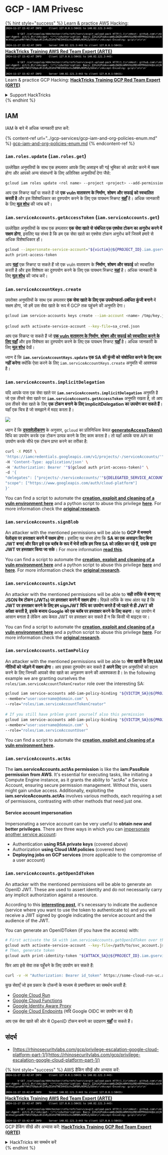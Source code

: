 # GCP - IAM Privesc

{% hint style="success" %}
Learn & practice AWS Hacking:<img src="../../../.gitbook/assets/image (1).png" alt="" data-size="line">[**HackTricks Training AWS Red Team Expert (ARTE)**](https://training.hacktricks.xyz/courses/arte)<img src="../../../.gitbook/assets/image (1).png" alt="" data-size="line">\
Learn & practice GCP Hacking: <img src="../../../.gitbook/assets/image (2).png" alt="" data-size="line">[**HackTricks Training GCP Red Team Expert (GRTE)**<img src="../../../.gitbook/assets/image (2).png" alt="" data-size="line">](https://training.hacktricks.xyz/courses/grte)

<details>

<summary>Support HackTricks</summary>

* Check the [**subscription plans**](https://github.com/sponsors/carlospolop)!
* **Join the** 💬 [**Discord group**](https://discord.gg/hRep4RUj7f) or the [**telegram group**](https://t.me/peass) or **follow** us on **Twitter** 🐦 [**@hacktricks\_live**](https://twitter.com/hacktricks\_live)**.**
* **Share hacking tricks by submitting PRs to the** [**HackTricks**](https://github.com/carlospolop/hacktricks) and [**HackTricks Cloud**](https://github.com/carlospolop/hacktricks-cloud) github repos.

</details>
{% endhint %}

## IAM

IAM के बारे में अधिक जानकारी प्राप्त करें:

{% content-ref url="../gcp-services/gcp-iam-and-org-policies-enum.md" %}
[gcp-iam-and-org-policies-enum.md](../gcp-services/gcp-iam-and-org-policies-enum.md)
{% endcontent-ref %}

### `iam.roles.update` (`iam.roles.get`)

उल्लेखित अनुमतियों के साथ एक हमलावर आपके लिए असाइन की गई भूमिका को अपडेट करने में सक्षम होगा और आपको अन्य संसाधनों के लिए अतिरिक्त अनुमतियाँ देगा जैसे:
```bash
gcloud iam roles update <rol name> --project <project> --add-permissions <permission>
```
आप एक स्क्रिप्ट यहाँ पा सकते हैं जो **एक vuln वातावरण के निर्माण, शोषण और सफाई को स्वचालित करती है** और इस विशेषाधिकार का दुरुपयोग करने के लिए एक पायथन स्क्रिप्ट [**यहाँ**](https://github.com/RhinoSecurityLabs/GCP-IAM-Privilege-Escalation/blob/master/ExploitScripts/iam.roles.update.py) है। अधिक जानकारी के लिए [**मूल शोध**](https://rhinosecuritylabs.com/gcp/privilege-escalation-google-cloud-platform-part-1/) की जांच करें।

### `iam.serviceAccounts.getAccessToken` (`iam.serviceAccounts.get`)

उल्लेखित अनुमतियों के साथ एक हमलावर **एक सेवा खाते से संबंधित एक एक्सेस टोकन का अनुरोध करने में सक्षम होगा**, इसलिए यह संभव है कि हम एक सेवा खाते का एक्सेस टोकन अनुरोध करें जिसमें हमारे से अधिक विशेषाधिकार हों।
```bash
gcloud --impersonate-service-account="${victim}@${PROJECT_ID}.iam.gserviceaccount.com" \
auth print-access-token
```
आप [**यहां**](https://github.com/carlospolop/gcp\_privesc\_scripts/blob/main/tests/4-iam.serviceAccounts.getAccessToken.sh) एक स्क्रिप्ट पा सकते हैं जो एक vuln वातावरण के **निर्माण, शोषण और सफाई** को स्वचालित करती है और इस विशेषता का दुरुपयोग करने के लिए एक पायथन स्क्रिप्ट [**यहां**](https://github.com/RhinoSecurityLabs/GCP-IAM-Privilege-Escalation/blob/master/ExploitScripts/iam.serviceAccounts.getAccessToken.py) है। अधिक जानकारी के लिए [**मूल शोध**](https://rhinosecuritylabs.com/gcp/privilege-escalation-google-cloud-platform-part-1/) की जांच करें।

### `iam.serviceAccountKeys.create`

उपरोक्त अनुमतियों के साथ एक हमलावर **एक सेवा खाते के लिए एक उपयोगकर्ता-प्रबंधित कुंजी बनाने** में सक्षम होगा, जो हमें उस सेवा खाते के रूप में GCP तक पहुंचने की अनुमति देगा।
```bash
gcloud iam service-accounts keys create --iam-account <name> /tmp/key.json

gcloud auth activate-service-account --key-file=sa_cred.json
```
आप एक स्क्रिप्ट पा सकते हैं जो [**एक vuln वातावरण के निर्माण, शोषण और सफाई को स्वचालित करने के लिए यहाँ**](https://github.com/carlospolop/gcp\_privesc\_scripts/blob/main/tests/3-iam.serviceAccountKeys.create.sh) और इस विशेषता का दुरुपयोग करने के लिए एक पायथन स्क्रिप्ट [**यहाँ**](https://github.com/RhinoSecurityLabs/GCP-IAM-Privilege-Escalation/blob/master/ExploitScripts/iam.serviceAccountKeys.create.py) है। अधिक जानकारी के लिए [**मूल शोध**](https://rhinosecuritylabs.com/gcp/privilege-escalation-google-cloud-platform-part-1/) देखें।

ध्यान दें कि **`iam.serviceAccountKeys.update` एक SA की कुंजी को संशोधित करने के लिए काम नहीं करेगा** क्योंकि ऐसा करने के लिए `iam.serviceAccountKeys.create` अनुमति भी आवश्यक है।

### `iam.serviceAccounts.implicitDelegation`

यदि आपके पास एक सेवा खाते पर **`iam.serviceAccounts.implicitDelegation`** अनुमति है जो एक तीसरे सेवा खाते पर **`iam.serviceAccounts.getAccessToken`** अनुमति रखता है, तो आप उस तीसरे सेवा खाते के लिए **एक टोकन बनाने के लिए implicitDelegation का उपयोग कर सकते हैं**। यहाँ एक चित्र है जो समझाने में मदद करता है।

![](https://rhinosecuritylabs.com/wp-content/uploads/2020/04/image2-500x493.png)

ध्यान दें कि [**दस्तावेज़ीकरण**](https://cloud.google.com/iam/docs/understanding-service-accounts) के अनुसार, `gcloud` का प्रतिनिधित्व केवल [**generateAccessToken()**](https://cloud.google.com/iam/credentials/reference/rest/v1/projects.serviceAccounts/generateAccessToken) विधि का उपयोग करके एक टोकन उत्पन्न करने के लिए काम करता है। तो यहाँ आपके पास API का उपयोग करके सीधे एक टोकन प्राप्त करने का तरीका है:
```bash
curl -X POST \
'https://iamcredentials.googleapis.com/v1/projects/-/serviceAccounts/'"${TARGET_SERVICE_ACCOUNT}"':generateAccessToken' \
-H 'Content-Type: application/json' \
-H 'Authorization: Bearer '"$(gcloud auth print-access-token)" \
-d '{
"delegates": ["projects/-/serviceAccounts/'"${DELEGATED_SERVICE_ACCOUNT}"'"],
"scope": ["https://www.googleapis.com/auth/cloud-platform"]
}'
```
You can find a script to automate the [**creation, exploit and cleaning of a vuln environment here**](https://github.com/carlospolop/gcp\_privesc\_scripts/blob/main/tests/5-iam.serviceAccounts.implicitDelegation.sh) and a python script to abuse this privilege [**here**](https://github.com/RhinoSecurityLabs/GCP-IAM-Privilege-Escalation/blob/master/ExploitScripts/iam.serviceAccounts.implicitDelegation.py). For more information check the [**original research**](https://rhinosecuritylabs.com/gcp/privilege-escalation-google-cloud-platform-part-1/).

### `iam.serviceAccounts.signBlob`

An attacker with the mentioned permissions will be able to **GCP में मनमाने पेलोड्स पर हस्ताक्षर करने में सक्षम होगा**। इसलिए यह संभव होगा कि **SA का एक असाइन किए बिना JWT बनाएं और फिर इसे एक ब्लॉब के रूप में भेजें ताकि हम जिस SA को लक्षित कर रहे हैं, उसके द्वारा JWT पर हस्ताक्षर किया जा सके**। For more information [**read this**](https://medium.com/google-cloud/using-serviceaccountactor-iam-role-for-account-impersonation-on-google-cloud-platform-a9e7118480ed).

You can find a script to automate the [**creation, exploit and cleaning of a vuln environment here**](https://github.com/carlospolop/gcp\_privesc\_scripts/blob/main/tests/6-iam.serviceAccounts.signBlob.sh) and a python script to abuse this privilege [**here**](https://github.com/RhinoSecurityLabs/GCP-IAM-Privilege-Escalation/blob/master/ExploitScripts/iam.serviceAccounts.signBlob-accessToken.py) and [**here**](https://github.com/RhinoSecurityLabs/GCP-IAM-Privilege-Escalation/blob/master/ExploitScripts/iam.serviceAccounts.signBlob-gcsSignedUrl.py). For more information check the [**original research**](https://rhinosecuritylabs.com/gcp/privilege-escalation-google-cloud-platform-part-1/).

### `iam.serviceAccounts.signJwt`

An attacker with the mentioned permissions will be able to **सही तरीके से बनाए गए JSON वेब टोकन (JWTs) पर हस्ताक्षर करने में सक्षम होगा**। पिछले तरीके के साथ अंतर यह है कि **JWT पर हस्ताक्षर करने के लिए हम signJWT विधि का उपयोग करते हैं जो पहले से ही JWT की अपेक्षा करती है, इसके बजाय Google को एक ब्लॉब पर हस्ताक्षर करने के लिए कहना**। यह उपयोग में आसान बनाता है लेकिन आप केवल JWT पर हस्ताक्षर कर सकते हैं न कि किसी भी बाइट्स पर।

You can find a script to automate the [**creation, exploit and cleaning of a vuln environment here**](https://github.com/carlospolop/gcp\_privesc\_scripts/blob/main/tests/7-iam.serviceAccounts.signJWT.sh) and a python script to abuse this privilege [**here**](https://github.com/RhinoSecurityLabs/GCP-IAM-Privilege-Escalation/blob/master/ExploitScripts/iam.serviceAccounts.signJWT.py). For more information check the [**original research**](https://rhinosecuritylabs.com/gcp/privilege-escalation-google-cloud-platform-part-1/).

### `iam.serviceAccounts.setIamPolicy` <a href="#iam.serviceaccounts.setiampolicy" id="iam.serviceaccounts.setiampolicy"></a>

An attacker with the mentioned permissions will be able to **सेवा खातों के लिए IAM नीतियों को जोड़ने में सक्षम होगा**। आप इसका दुरुपयोग कर सकते हैं **अपने लिए** उन अनुमतियों को प्रदान करने के लिए जिनकी आपको सेवा खाते का अनुकरण करने की आवश्यकता है। In the following example we are granting ourselves the `roles/iam.serviceAccountTokenCreator` role over the interesting SA:
```bash
gcloud iam service-accounts add-iam-policy-binding "${VICTIM_SA}@${PROJECT_ID}.iam.gserviceaccount.com" \
--member="user:username@domain.com" \
--role="roles/iam.serviceAccountTokenCreator"

# If you still have prblem grant yourself also this permission
gcloud iam service-accounts add-iam-policy-binding "${VICTIM_SA}@${PROJECT_ID}.iam.gserviceaccount.com" \ \
--member="user:username@domain.com" \
--role="roles/iam.serviceAccountUser"
```
You can find a script to automate the [**creation, exploit and cleaning of a vuln environment here**](https://github.com/carlospolop/gcp\_privesc\_scripts/blob/main/tests/d-iam.serviceAccounts.setIamPolicy.sh)**.**

### `iam.serviceAccounts.actAs`

The **iam.serviceAccounts.actAs permission** is like the **iam:PassRole permission from AWS**. It's essential for executing tasks, like initiating a Compute Engine instance, as it grants the ability to "actAs" a Service Account, ensuring secure permission management. Without this, users might gain undue access. Additionally, exploiting the **iam.serviceAccounts.actAs** involves various methods, each requiring a set of permissions, contrasting with other methods that need just one.

#### Service account impersonation <a href="#service-account-impersonation" id="service-account-impersonation"></a>

Impersonating a service account can be very useful to **obtain new and better privileges**. There are three ways in which you can [impersonate another service account](https://cloud.google.com/iam/docs/understanding-service-accounts#impersonating\_a\_service\_account):

* Authentication **using RSA private keys** (covered above)
* Authorization **using Cloud IAM policies** (covered here)
* **Deploying jobs on GCP services** (more applicable to the compromise of a user account)

### `iam.serviceAccounts.getOpenIdToken`

An attacker with the mentioned permissions will be able to generate an OpenID JWT. These are used to assert identity and do not necessarily carry any implicit authorization against a resource.

According to this [**interesting post**](https://medium.com/google-cloud/authenticating-using-google-openid-connect-tokens-e7675051213b), it's necessary to indicate the audience (service where you want to use the token to authenticate to) and you will receive a JWT signed by google indicating the service account and the audience of the JWT.

You can generate an OpenIDToken (if you have the access) with:
```bash
# First activate the SA with iam.serviceAccounts.getOpenIdToken over the other SA
gcloud auth activate-service-account --key-file=/path/to/svc_account.json
# Then, generate token
gcloud auth print-identity-token "${ATTACK_SA}@${PROJECT_ID}.iam.gserviceaccount.com" --audiences=https://example.com
```
फिर आप इसे सेवा तक पहुँचने के लिए उपयोग कर सकते हैं:
```bash
curl -v -H "Authorization: Bearer id_token" https://some-cloud-run-uc.a.run.app
```
कुछ सेवाएँ जो इस प्रकार के टोकनों के माध्यम से प्रमाणीकरण का समर्थन करती हैं:

* [Google Cloud Run](https://cloud.google.com/run/)
* [Google Cloud Functions](https://cloud.google.com/functions/docs/)
* [Google Identity Aware Proxy](https://cloud.google.com/iap/docs/authentication-howto)
* [Google Cloud Endpoints](https://cloud.google.com/endpoints/docs/openapi/authenticating-users-google-id) (यदि Google OIDC का उपयोग कर रहे हैं)

आप एक सेवा खाते की ओर से OpenID टोकन बनाने का उदाहरण [**यहाँ**](https://github.com/carlospolop-forks/GCP-IAM-Privilege-Escalation/blob/master/ExploitScripts/iam.serviceAccounts.getOpenIdToken.py) पा सकते हैं।

## संदर्भ

* [https://rhinosecuritylabs.com/gcp/privilege-escalation-google-cloud-platform-part-1/](https://rhinosecuritylabs.com/gcp/privilege-escalation-google-cloud-platform-part-1/)

{% hint style="success" %}
AWS हैकिंग सीखें और अभ्यास करें:<img src="../../../.gitbook/assets/image (1).png" alt="" data-size="line">[**HackTricks Training AWS Red Team Expert (ARTE)**](https://training.hacktricks.xyz/courses/arte)<img src="../../../.gitbook/assets/image (1).png" alt="" data-size="line">\
GCP हैकिंग सीखें और अभ्यास करें: <img src="../../../.gitbook/assets/image (2).png" alt="" data-size="line">[**HackTricks Training GCP Red Team Expert (GRTE)**<img src="../../../.gitbook/assets/image (2).png" alt="" data-size="line">](https://training.hacktricks.xyz/courses/grte)

<details>

<summary>HackTricks का समर्थन करें</summary>

* [**सदस्यता योजनाएँ**](https://github.com/sponsors/carlospolop) देखें!
* **💬 [**Discord समूह**](https://discord.gg/hRep4RUj7f) या [**telegram समूह**](https://t.me/peass) में शामिल हों या **Twitter** 🐦 पर हमें **फॉलो** करें [**@hacktricks\_live**](https://twitter.com/hacktricks\_live)**.**
* **हैकिंग ट्रिक्स साझा करें और [**HackTricks**](https://github.com/carlospolop/hacktricks) और [**HackTricks Cloud**](https://github.com/carlospolop/hacktricks-cloud) गिटहब रिपोजिटरी में PR सबमिट करें।**

</details>
{% endhint %}
